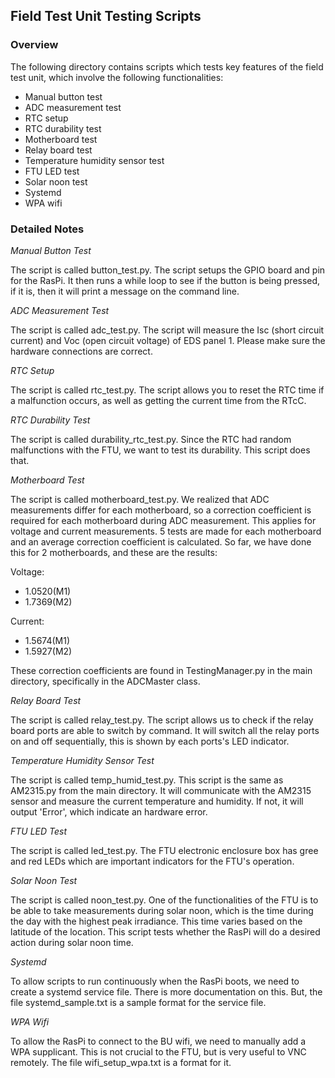 ## Field Test Unit Testing Scripts

### Overview

The following directory contains scripts which tests key features of the field test unit, which involve the following functionalities:

- Manual button test
- ADC measurement test
- RTC setup
- RTC durability test
- Motherboard test
- Relay board test
- Temperature humidity sensor test
- FTU LED test
- Solar noon test
- Systemd
- WPA wifi

### Detailed Notes

_Manual Button Test_

The script is called button_test.py. The script setups the GPIO board and pin for the RasPi. It then runs a while loop to see if the button is being pressed, if it is, then it will print a message on the command line.

_ADC Measurement Test_

The script is called adc_test.py. The script will measure the Isc (short circuit current) and Voc (open circuit voltage) of EDS panel 1. Please make sure the hardware connections are correct.

_RTC Setup_

The script is called rtc_test.py. The script allows you to reset the RTC time if a malfunction occurs, as well as getting the current time from the RTcC.

_RTC Durability Test_

The script is called durability_rtc_test.py. Since the RTC had random malfunctions with the FTU, we want to test its durability. This script does that.

_Motherboard Test_

The script is called motherboard_test.py. We realized that ADC measurements differ for each motherboard, so a correction coefficient is required for each motherboard during ADC measurement. This applies for voltage and current measurements. 5 tests are made for each motherboard and an average correction coefficient is calculated. So far, we have done this for 2 motherboards, and these are the results:

Voltage:
- 1.0520(M1)
- 1.7369(M2)

Current:
- 1.5674(M1)
- 1.5927(M2)

These correction coefficients are found in TestingManager.py in the main directory, specifically in the ADCMaster class.

_Relay Board Test_

The script is called relay_test.py. The script allows us to check if the relay board ports are able to switch by command. It will switch all the relay ports on and off sequentially, this is shown by each ports's LED indicator.

_Temperature Humidity Sensor Test_

The script is called temp_humid_test.py. This script is the same as AM2315.py from the main directory. It will communicate with the AM2315 sensor and measure the current temperature and humidity. If not, it will output 'Error', which indicate an hardware error.

_FTU LED Test_

The script is called led_test.py. The FTU electronic enclosure box has gree and red LEDs which are important indicators for the FTU's operation.

_Solar Noon Test_

The script is called noon_test.py. One of the functionalities of the FTU is to be able to take measurements during solar noon, which is the time during the day with the highest peak irradiance. This time varies based on the latitude of the location. This script tests whether the RasPi will do a desired action during solar noon time.

_Systemd_

To allow scripts to run continuously when the RasPi boots, we need to create a systemd service file. There is more documentation on this. But, the file systemd_sample.txt is a sample format for the service file.

_WPA Wifi_

To allow the RasPi to connect to the BU wifi, we need to manually add a WPA supplicant. This is not crucial to the FTU, but is very useful to VNC remotely. The file wifi_setup_wpa.txt is a format for it.
